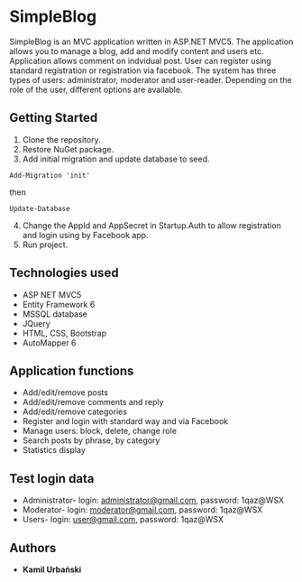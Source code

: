 # SimpleBlog

SimpleBlog is an MVC application written in ASP.NET MVC5. The application allows you to manage a blog, add and modify content 
and users etc. Application allows comment on indvidual post. User can register using standard registration or registration via 
facebook. The system has three types of users: administrator, moderator and user-reader. Depending on the role of the user, different 
options are available.

## Getting Started

1. Clone the repository.
2. Restore NuGet package.
3. Add initial migration and update database to seed.
```
Add-Migration 'init'
```
then
```
Update-Database
```
4. Change the AppId and AppSecret in Startup.Auth to allow registration and login using by Facebook app.
5. Run project. 

## Technologies used
- ASP NET MVC5
- Entity Framework 6
- MSSQL database
- JQuery
- HTML, CSS, Bootstrap
- AutoMapper 6

## Application functions
- Add/edit/remove posts
- Add/edit/remove comments and reply
- Add/edit/remove categories
- Register and login with standard way and via Facebook
- Manage users: block, delete, change role
- Search posts by phrase, by category
- Statistics display

## Test login data
- Administrator- login: administrator@gmail.com, password: 1qaz@WSX
- Moderator- login: moderator@gmail.com, password: 1qaz@WSX
- Users- login: user@gmail.com, password: 1qaz@WSX
## Authors

* **Kamil Urbański**

